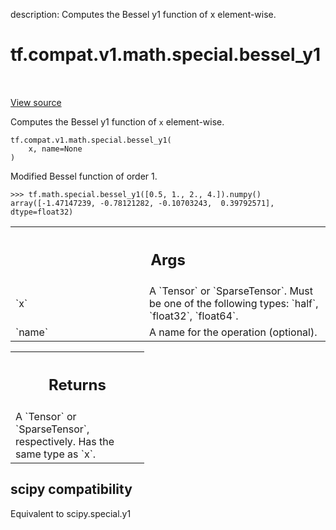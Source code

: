 description: Computes the Bessel y1 function of x element-wise.

<div itemscope itemtype="http://developers.google.com/ReferenceObject">
<meta itemprop="name" content="tf.compat.v1.math.special.bessel_y1" />
<meta itemprop="path" content="Stable" />
</div>

# tf.compat.v1.math.special.bessel_y1

<!-- Insert buttons and diff -->

<table class="tfo-notebook-buttons tfo-api nocontent" align="left">

</table>

<a target="_blank" class="external" href="/code/stable/tensorflow/python/ops/special_math_ops.py">View source</a>



Computes the Bessel y1 function of `x` element-wise.


<pre class="devsite-click-to-copy prettyprint lang-py tfo-signature-link">
<code>tf.compat.v1.math.special.bessel_y1(
    x, name=None
)
</code></pre>



<!-- Placeholder for "Used in" -->

Modified Bessel function of order 1.

```
>>> tf.math.special.bessel_y1([0.5, 1., 2., 4.]).numpy()
array([-1.47147239, -0.78121282, -0.10703243,  0.39792571], dtype=float32)
```

<!-- Tabular view -->
 <table class="responsive fixed orange">
<colgroup><col width="214px"><col></colgroup>
<tr><th colspan="2"><h2 class="add-link">Args</h2></th></tr>

<tr>
<td>
`x`<a id="x"></a>
</td>
<td>
A `Tensor` or `SparseTensor`. Must be one of the following types: `half`,
`float32`, `float64`.
</td>
</tr><tr>
<td>
`name`<a id="name"></a>
</td>
<td>
A name for the operation (optional).
</td>
</tr>
</table>



<!-- Tabular view -->
 <table class="responsive fixed orange">
<colgroup><col width="214px"><col></colgroup>
<tr><th colspan="2"><h2 class="add-link">Returns</h2></th></tr>
<tr class="alt">
<td colspan="2">
A `Tensor` or `SparseTensor`, respectively. Has the same type as `x`.
</td>
</tr>

</table>




 <section><devsite-expandable expanded>
 <h2 class="showalways">scipy compatibility</h2>

Equivalent to scipy.special.y1

 </devsite-expandable></section>

